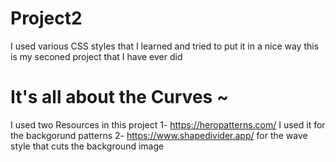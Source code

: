 # Project2
I used various CSS styles that I learned and tried to put it in a nice way 
this is my seconed project that I have ever did <h1> It's all about the Curves ~ </h1>

I used two  Resources in this project 
1- https://heropatterns.com/
I used it for the backgorund patterns
2- https://www.shapedivider.app/
for the wave style that cuts the background image

